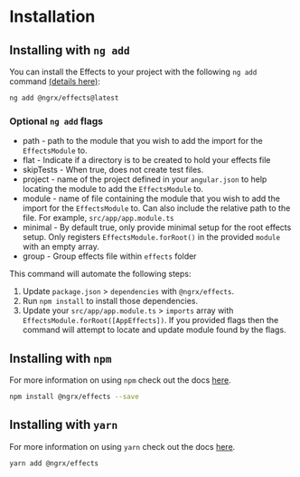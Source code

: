 # Installation

## Installing with `ng add`

You can install the Effects to your project with the following `ng add` command <a href="https://angular.io/cli/add" target="_blank">(details here)</a>:

```sh
ng add @ngrx/effects@latest
```

### Optional `ng add` flags

* path - path to the module that you wish to add the import for the `EffectsModule` to.
* flat - Indicate if a directory is to be created to hold your effects file
* skipTests - When true, does not create test files.
* project - name of the project defined in your `angular.json` to help locating the module to add the `EffectsModule` to.
* module - name of file containing the module that you wish to add the import for the `EffectsModule` to. Can also include the relative path to the file. For example, `src/app/app.module.ts`
* minimal - By default true, only provide minimal setup for the root effects setup. Only registers `EffectsModule.forRoot()` in the provided `module` with an empty array.
* group - Group effects file within `effects` folder

This command will automate the following steps:

1. Update `package.json` > `dependencies` with `@ngrx/effects`.
2. Run `npm install` to install those dependencies. 
3. Update your `src/app/app.module.ts` > `imports` array with `EffectsModule.forRoot([AppEffects])`. If you provided flags then the command will attempt to locate and update module found by the flags.

## Installing with `npm`

For more information on using `npm` check out the docs <a href="https://docs.npmjs.com/cli/install" target="_blank">here</a>.

```sh
npm install @ngrx/effects --save
```

## Installing with `yarn`

For more information on using `yarn` check out the docs <a href="https://yarnpkg.com/getting-started/usage#installing-all-the-dependencies" target="_blank">here</a>.

```sh
yarn add @ngrx/effects
```
